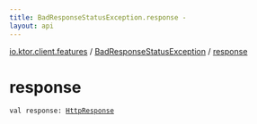 ```yaml
---
title: BadResponseStatusException.response - 
layout: api
---
```


<div class='api-docs-breadcrumbs'><a href="../index.html">io.ktor.client.features</a> / <a href="index.html">BadResponseStatusException</a> / <a href="./response.html">response</a></div>

# response

<div class="signature"><code><span class="keyword">val </span><span class="identifier">response</span><span class="symbol">: </span><a href="../../io.ktor.client.response/-http-response/index.html"><span class="identifier">HttpResponse</span></a></code></div>
